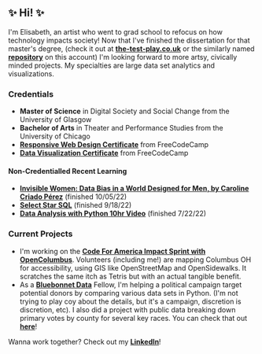 ## ✨ Hi! ✨
I'm Elisabeth, an artist who went to grad school to refocus on how technology impacts society! Now that I've finished the dissertation for that master's degree, (check it out at **[the-test-play.co.uk](https://www.the-test-play.co.uk)** or the similarly named **[repository](https://github.com/elisabethdeltoro/the-test-play)** on this account) I'm looking forward to more artsy, civically minded projects. My specialties are large data set analytics and visualizations.

### Credentials
 - <b>Master of Science</b> in Digital Society and Social Change from the University of Glasgow</br>
 - <b>Bachelor of Arts</b> in Theater and Performance Studies from the University of Chicago
 - **[Responsive Web Design Certificate](https://www.freecodecamp.org/certification/elisabethsusername/responsive-web-design)** from FreeCodeCamp
 - **[Data Visualization Certificate](https://freecodecamp.org/certification/elisabethsusername/data-visualization)** from FreeCodeCamp

#### Non-Credentialled Recent Learning
 - **[Invisible Women: Data Bias in a World Designed for Men, by Caroline Criado Pérez](https://app.thestorygraph.com/books/681ebf7e-7c19-41ad-8b07-eac511dcce8b)** (finished 10/05/22)
 - **[Select Star SQL](https://selectstarsql.com/)** (finished 9/18/22)
  - **[Data Analysis with Python 10hr Video](https://www.youtube.com/watch?v=GPVsHOlRBBI&ab_channel=freeCodeCamp.org)** (finished 7/22/22)
 
 ### Current Projects
  - I'm working on the **[Code For America Impact Sprint with OpenColumbus](https://github.com/SCODEMeetup/cfa-impact-sprints)**. Volunteers (including me!) are mapping Columbus OH for accessibility, using GIS like OpenStreetMap and OpenSidewalks. It scratches the same itch as Tetris but with an actual tangible benefit.
  - As a **[Bluebonnet Data](https://github.com/bluebonnet-data)** Fellow, I'm helping a political campaign target potential donors by comparing various data sets in Python. (I'm not trying to play coy about the details, but it's a campaign, discretion is discretion, etc). I also did a project with public data breaking down primary votes by county for several key races. You can check that out **[here](https://github.com/elisabethdeltoro/primary-voter-project)**!

Wanna work together? Check out my **[LinkedIn](https://www.linkedin.com/in/elisabeth-del-toro)**!
